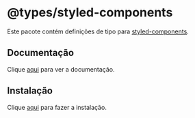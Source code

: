 # @types/styled-components

Este pacote contém definições de tipo para [styled-components](styled-components).

## Documentação

Clique [aqui](https://github.com/DefinitelyTyped/DefinitelyTyped) para ver a documentação.

## Instalação

Clique [aqui](https://www.npmjs.com/package/@types/styled-components) para fazer a instalação.